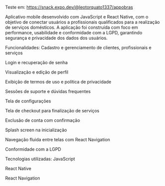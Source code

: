 Teste em: https://snack.expo.dev/@leotorquato1337/appobras

Aplicativo mobile desenvolvido com JavaScript e React Native, com o objetivo de conectar usuários a profissionais qualificados para a realização de serviços domésticos. A aplicação foi construída com foco em performance, usabilidade e conformidade com a LGPD, garantindo segurança e privacidade dos dados dos usuários.

Funcionalidades:
Cadastro e gerenciamento de clientes, profissionais e serviços

Login e recuperação de senha

Visualização e edição de perfil

Exibição de termos de uso e política de privacidade

Sessões de suporte e dúvidas frequentes

Tela de configurações

Tela de checkout para finalização de serviços

Exclusão de conta com confirmação

Splash screen na inicialização

Navegação fluida entre telas com React Navigation

Conformidade com a LGPD

Tecnologias utilizadas:
JavaScript

React Native

React Navigation
